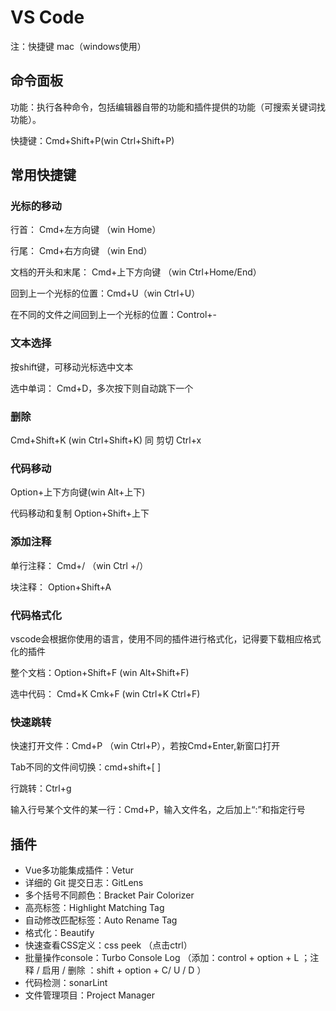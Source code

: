 # VS Code

注：快捷键 mac（windows使用）

## 命令面板

功能：执行各种命令，包括编辑器自带的功能和插件提供的功能（可搜索关键词找功能）。

快捷键：Cmd+Shift+P(win Ctrl+Shift+P)

## 常用快捷键

### 光标的移动

行首： Cmd+左方向键 （win Home）

行尾： Cmd+右方向键 （win End）

文档的开头和末尾： Cmd+上下方向键 （win Ctrl+Home/End）

回到上一个光标的位置：Cmd+U（win Ctrl+U）

在不同的文件之间回到上一个光标的位置：Control+-

### 文本选择

按shift键，可移动光标选中文本

选中单词： Cmd+D，多次按下则自动跳下一个

### 删除

Cmd+Shift+K (win Ctrl+Shift+K)  同 剪切 Ctrl+x

### 代码移动

Option+上下方向键(win Alt+上下)

代码移动和复制 Option+Shift+上下

### 添加注释

单行注释： Cmd+/ （win Ctrl +/）

块注释： Option+Shift+A

### 代码格式化

vscode会根据你使用的语言，使用不同的插件进行格式化，记得要下载相应格式化的插件

整个文档：Option+Shift+F (win Alt+Shift+F)

选中代码： Cmd+K Cmk+F (win Ctrl+K Ctrl+F)

### 快速跳转

快速打开文件：Cmd+P （win Ctrl+P），若按Cmd+Enter,新窗口打开

Tab不同的文件间切换：cmd+shift+[ ]

行跳转：Ctrl+g

输入行号某个文件的某一行：Cmd+P，输入文件名，之后加上“:”和指定行号

## 插件

- Vue多功能集成插件：Vetur
- 详细的 Git 提交日志：GitLens
- 多个括号不同颜色：Bracket Pair Colorizer
- 高亮标签：Highlight Matching Tag
- 自动修改匹配标签：Auto Rename Tag
- 格式化：Beautify
- 快速查看CSS定义：css peek （点击ctrl）
- 批量操作console：Turbo Console Log （添加：control + option + L ；注释 / 启用 / 删除 ：shift + option + C/ U / D ）
- 代码检测：sonarLint
- 文件管理项目：Project Manager  
